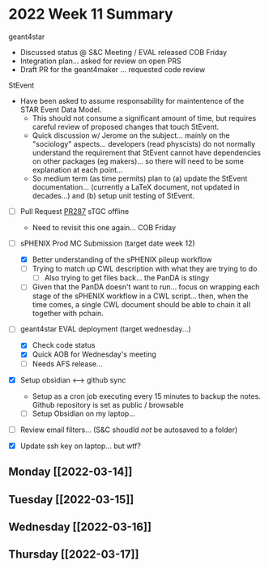 # 2022 Week 11  Summary
geant4star
- Discussed status @ S&C Meeting / EVAL released COB Friday
- Integration plan... asked for review on open PRS
- Draft PR for the geant4maker ... requested code review

StEvent
- Have been asked to assume responsability for maintentence of the STAR Event Data Model.  
	- This should not consume a significant amount of time, but requires careful review of proposed changes that touch StEvent.
	- Quick discussion w/ Jerome on the subject... mainly on the "sociology" aspects... developers (read physcists) do not normally understand the requirement that StEvent cannot have dependencies on other packages (eg makers)... so there will need to be some explanation at each point...
	- So medium term (as time permits) plan to (a) update the StEvent documentation... (currently a LaTeX document, not updated in decades...) and (b) setup unit testing of StEvent.
- [ ] Pull Request [PR287](https://github.com/star-bnl/star-sw/pull/287) sTGC offline
	- Need to revisit this one again... COB Friday
- [ ] sPHENIX Prod MC Submission (target date week 12)
	- [x] Better understanding of the sPHENIX pileup workflow
	- [ ] Trying to match up CWL description with what they are trying to do
		- [ ] Also trying to get files back... the PanDA is stingy
	- [ ] Given that the PanDA doesn't want to run... focus on wrapping each stage of the sPHENIX workflow in a CWL script... then, when the time comes, a single CWL document should be able to chain it all together with pchain.
- [ ] geant4star EVAL deployment (target wednesday...)
	- [x] Check code status
	- [x] Quick AOB for Wednesday's meeting
	- [ ] Needs AFS release...
- [x] Setup obsidian <--> github sync
	- Setup as a cron job executing every 15 minutes to backup the notes.  Github repository is set as public / browsable
	- [  ] Setup Obsidian on my laptop...
- [ ] Review email filters... (S&C shoudld *not* be autosaved to a folder)
- [x] Update ssh key on laptop... but wtf?


## Monday [[2022-03-14]]
## Tuesday [[2022-03-15]]
## Wednesday [[2022-03-16]]
## Thursday [[2022-03-17]]




 
 